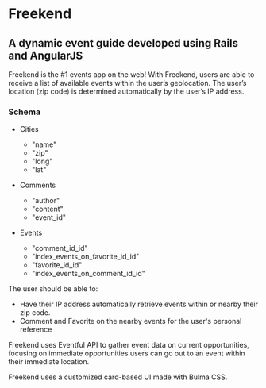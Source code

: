 # Freekend
## A dynamic event guide developed using Rails and AngularJS

Freekend is the #1 events app on the web! With Freekend, users are able to receive a list of available events within the
user’s geolocation. The user’s location (zip code) is determined automatically by the user’s IP address.

### Schema

* Cities
  * "name"
  * "zip"
  * "long"
  * "lat"

* Comments
  * "author"
  * "content"
  * "event_id"

* Events
  * "comment_id_id"
  * "index_events_on_favorite_id_id"
  * "favorite_id_id"
  * "index_events_on_comment_id_id"

The user should be able to:
  * Have their IP address automatically retrieve events within or nearby their zip code.
  * Comment and Favorite on the nearby events for the user's personal reference

Freekend uses Eventful API to gather event data on current opportunities, focusing on immediate opportunities users can go out to an event within their immediate location.

Freekend uses a customized card-based UI made with Bulma CSS.
